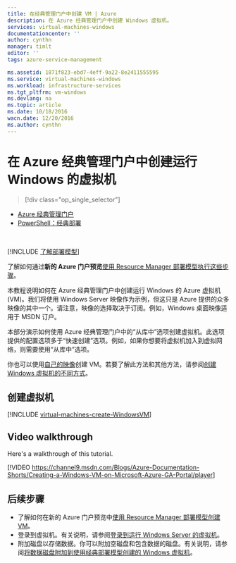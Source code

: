 ```yaml
---
title: 在经典管理门户中创建 VM | Azure
description: 在 Azure 经典管理门户中创建 Windows 虚拟机。
services: virtual-machines-windows
documentationcenter: ''
author: cynthn
manager: timlt
editor: ''
tags: azure-service-management

ms.assetid: 1871f823-ebd7-4eff-9a22-8e2411555595
ms.service: virtual-machines-windows
ms.workload: infrastructure-services
ms.tgt_pltfrm: vm-windows
ms.devlang: na
ms.topic: article
ms.date: 10/18/2016
wacn.date: 12/20/2016
ms.author: cynthn
---
```


# 在 Azure 经典管理门户中创建运行 Windows 的虚拟机
> [!div class="op_single_selector"]
- [Azure 经典管理门户](./virtual-machines-windows-classic-tutorial.md)
- [PowerShell：经典部署](./virtual-machines-windows-classic-create-powershell.md)

<br>

[!INCLUDE [了解部署模型](../../includes/learn-about-deployment-models-classic-include.md)]

了解如何通过**新的 Azure 门户预览**[使用 Resource Manager 部署模型执行这些步骤](./virtual-machines-windows-hero-tutorial.md)。

本教程说明如何在 Azure 经典管理门户中创建运行 Windows 的 Azure 虚拟机 (VM)。我们将使用 Windows Server 映像作为示例，但这只是 Azure 提供的众多映像的其中一个。请注意，映像的选择取决于订阅。例如，Windows 桌面映像适用于 MSDN 订户。

本部分演示如何使用 Azure 经典管理门户中的“从库中”选项创建虚拟机。此选项提供的配置选项多于“快速创建”选项。例如，如果你想要将虚拟机加入到虚拟网络，则需要使用“从库中”选项。

你也可以使用[自己的映像](./virtual-machines-windows-classic-createupload-vhd.md)创建 VM。若要了解此方法和其他方法，请参阅[创建 Windows 虚拟机的不同方式](./virtual-machines-windows-creation-choices.md)。
## <a id="createvirtualmachine"></a> 创建虚拟机
[!INCLUDE [virtual-machines-create-WindowsVM](../../includes/virtual-machines-create-windowsvm.md)]

## Video walkthrough
Here's a walkthrough of this tutorial.

[!VIDEO https://channel9.msdn.com/Blogs/Azure-Documentation-Shorts/Creating-a-Windows-VM-on-Microsoft-Azure-GA-Portal/player]

## 后续步骤
* 了解如何在新的 Azure 门户预览中[使用 Resource Manager 部署模型创建 VM](./virtual-machines-windows-hero-tutorial.md)。
* 登录到虚拟机。有关说明，请参阅[登录到运行 Windows Server 的虚拟机](./virtual-machines-windows-classic-connect-logon.md)。
* 附加磁盘以存储数据。你可以附加空磁盘和包含数据的磁盘。有关说明，请参阅[将数据磁盘附加到使用经典部署模型创建的 Windows 虚拟机](./virtual-machines-windows-classic-attach-disk.md)。

<!---HONumber=Mooncake_1212_2016-->